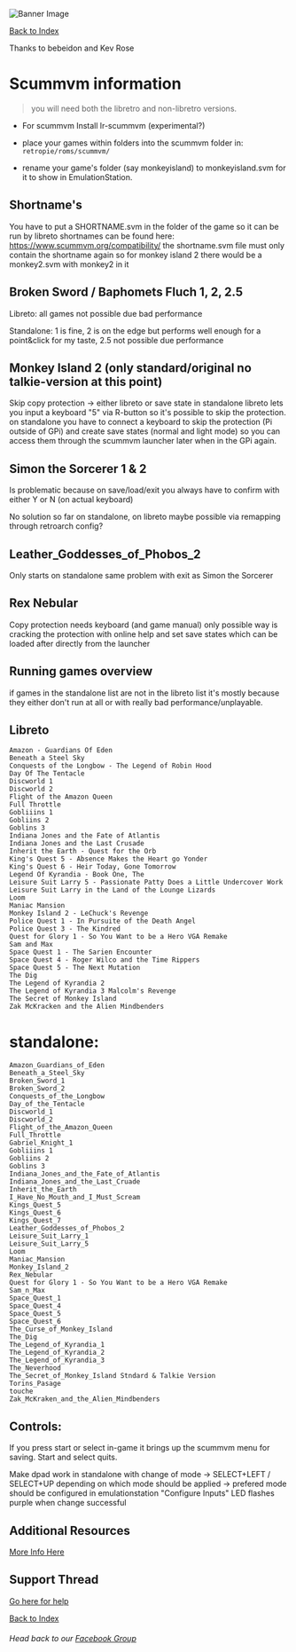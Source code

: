 ![Banner Image](https://sinisterspatula.github.io/RetroflagGpiGuides/images/GuidesBanner.png)

[Back to Index](https://sinisterspatula.github.io/RetroflagGpiGuides/)

 Thanks to bebeidon and Kev Rose

# Scummvm information

 > you will need both the libretro and non-libretro versions.
 
 * For scummvm Install lr-scummvm (experimental?)
 
 * place your games within folders into the scummvm folder in: `retropie/roms/scummvm/`
 
 * rename your game's folder (say monkeyisland) to monkeyisland.svm for it to show in EmulationStation.

## Shortname's

You have to put a SHORTNAME.svm in the folder of the game so it can be run by libreto
shortnames can be found here: https://www.scummvm.org/compatibility/
the shortname.svm file must only contain the shortname again so for monkey island 2 there would be a monkey2.svm with monkey2 in it

## Broken Sword / Baphomets Fluch 1, 2, 2.5

Libreto: all games not possible due bad performance

Standalone: 1 is fine, 2 is on the edge but performs well enough for a point&click for my taste, 2.5 not possible due performance

## Monkey Island 2 (only standard/original no talkie-version at this point)

Skip copy protection -> either libreto or save state in standalone 
libreto lets you input a keyboard "5" via R-button so it's possible to skip the protection.
on standalone you have to connect a keyboard to skip the protection (Pi outside of GPi) and create save states (normal and light mode) so you can access them through the scummvm launcher later when in the GPi again.

## Simon the Sorcerer 1 & 2

Is problematic because on save/load/exit you always have to confirm with either Y or N (on actual keyboard)

No solution so far on standalone, on libreto maybe possible via remapping through retroarch config?

## Leather_Goddesses_of_Phobos_2

Only starts on standalone same problem with exit as Simon the Sorcerer

## Rex Nebular

Copy protection needs keyboard (and game manual) only possible way is cracking the protection with online help and set save states
which can be loaded after directly from the launcher

## Running games overview

if games in the standalone list are not in the libreto list it's mostly because they either don't run at all or with really bad performance/unplayable.

## Libreto

```
Amazon - Guardians Of Eden
Beneath a Steel Sky
Conquests of the Longbow - The Legend of Robin Hood
Day Of The Tentacle
Discworld 1
Discworld 2
Flight of the Amazon Queen
Full Throttle
Gobliiins 1
Gobliins 2
Goblins 3
Indiana Jones and the Fate of Atlantis
Indiana Jones and the Last Crusade
Inherit the Earth - Quest for the Orb
King's Quest 5 - Absence Makes the Heart go Yonder
King's Quest 6 - Heir Today, Gone Tomorrow
Legend Of Kyrandia - Book One, The
Leisure Suit Larry 5 - Passionate Patty Does a Little Undercover Work
Leisure Suit Larry in the Land of the Lounge Lizards
Loom
Maniac Mansion
Monkey Island 2 - LeChuck's Revenge
Police Quest 1 - In Pursuite of the Death Angel
Police Quest 3 - The Kindred
Quest for Glory 1 - So You Want to be a Hero VGA Remake
Sam and Max
Space Quest 1 - The Sarien Encounter
Space Quest 4 - Roger Wilco and the Time Rippers
Space Quest 5 - The Next Mutation
The Dig
The Legend of Kyrandia 2
The Legend of Kyrandia 3 Malcolm's Revenge
The Secret of Monkey Island
Zak McKracken and the Alien Mindbenders
```

# standalone:

```
Amazon_Guardians_of_Eden
Beneath_a_Steel_Sky
Broken_Sword_1
Broken_Sword_2
Conquests_of_the_Longbow
Day_of_the_Tentacle
Discworld_1
Discworld_2
Flight_of_the_Amazon_Queen
Full_Throttle
Gabriel_Knight_1
Gobliiins 1
Gobliins 2
Goblins 3
Indiana_Jones_and_the_Fate_of_Atlantis
Indiana_Jones_and_the_Last_Cruade
Inherit_the_Earth
I_Have_No_Mouth_and_I_Must_Scream
Kings_Quest_5
Kings_Quest_6
Kings_Quest_7
Leather_Goddesses_of_Phobos_2
Leisure_Suit_Larry_1
Leisure_Suit_Larry_5
Loom
Maniac_Mansion
Monkey_Island_2
Rex_Nebular
Quest for Glory 1 - So You Want to be a Hero VGA Remake
Sam_n_Max
Space_Quest_1
Space_Quest_4
Space_Quest_5
Space_Quest_6
The_Curse_of_Monkey_Island
The_Dig
The_Legend_of_Kyrandia_1
The_Legend_of_Kyrandia_2
The_Legend_of_Kyrandia_3
The_Neverhood
The_Secret_of_Monkey_Island Stndard & Talkie Version
Torins_Pasage
touche
Zak_McKraken_and_the_Alien_Mindbenders
```


## Controls:
If you press start or select in-game it brings up the scummvm menu for saving. Start and select quits.

Make dpad work in standalone with change of mode -> SELECT+LEFT / SELECT+UP
depending on which mode should be applied -> prefered mode should be configured in emulationstation "Configure Inputs"
LED flashes purple when change successful

## Additional Resources
[More Info Here](https://retropie.org.uk/forum/topic/19693/lr-scummvm-request-for-comments-and-testing)



## Support Thread
[Go here for help](https://www.facebook.com/groups/401660300458844/)

[Back to Index](https://sinisterspatula.github.io/RetroflagGpiGuides/)

###### Head back to our [Facebook Group](https://www.facebook.com/groups/401660300458844/)
